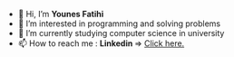 - 👋 Hi, I’m <strong> Younes Fatihi  </strong>
- 👀 I’m interested in programming and solving problems
- 🌱 I’m currently studying computer science in university 
- 📫 How to reach me :  <strong> Linkedin </strong> => <a href="https://www.linkedin.com/in/younes-fatihi-b34ab2197/">Click here.</a>
